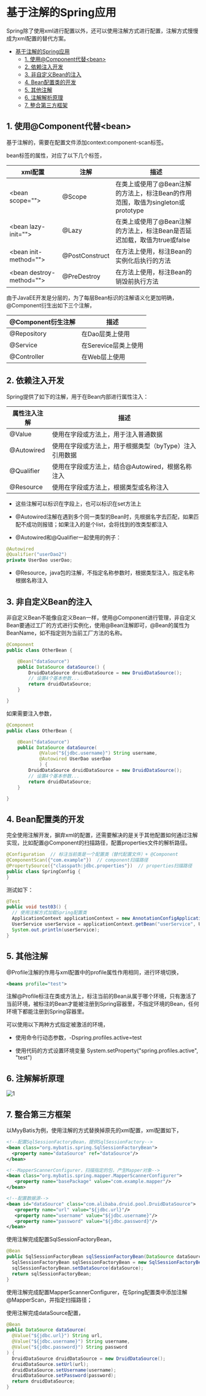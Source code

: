 # 基于注解的Spring应用

Spring除了使用xml进行配置以外，还可以使用注解方式进行配置，注解方式慢慢成为xml配置的替代方案。

- [基于注解的Spring应用](#基于注解的spring应用)
  - [1. 使用@Component代替\<bean\>](#1-使用component代替bean)
  - [2. 依赖注入开发](#2-依赖注入开发)
  - [3. 非自定义Bean的注入](#3-非自定义bean的注入)
  - [4. Bean配置类的开发](#4-bean配置类的开发)
  - [5. 其他注解](#5-其他注解)
  - [6. 注解解析原理](#6-注解解析原理)
  - [7. 整合第三方框架](#7-整合第三方框架)

## 1. 使用@Component代替\<bean>

基于注解的，需要在配置文件添加context:component-scan标签。

bean标签的属性，对应了以下几个标签，

| xml配置                   | 注解           | 描述                                                                            |
| ------------------------- | -------------- | ------------------------------------------------------------------------------- |
| \<bean scope="">          | @Scope         | 在类上或使用了@Bean注解的方法上，标注Bean的作用范围，取值为singleton或prototype |
| \<bean lazy-init="">      | @Lazy          | 在类上或使用了@Bean注解的方法上，标注Bean是否延迟加载，取值为true或false        |
| \<bean init-method="">    | @PostConstruct | 在方法上使用，标注Bean的实例化后执行的方法                                      |
| \<bean destroy-method=""> | @PreDestroy    | 在方法上使用，标注Bean的销毁前执行方法                                          |

由于JavaEE开发是分层的，为了每层Bean标识的注解语义化更加明确，@Component衍生出如下三个注解，

| @Component衍生注解 | 描述                 |
| ------------------ | -------------------- |
| @Repository        | 在Dao层类上使用      |
| @Service           | 在Serevice层类上使用 |
| @Controller        | 在Web层上使用        |

## 2. 依赖注入开发

Spring提供了如下的注解，用于在Bean内部进行属性注入：

| 属性注入注解 | 描述                                                   |
| ------------ | ------------------------------------------------------ |
| @Value       | 使用在字段或方法上，用于注入普通数据                   |
| @Autowired   | 使用在字段或方法上，用于根据类型（byType）注入引用数据 |
| @Qualifier   | 使用在字段或方法上，结合@Autowired，根据名称注入       |
| @Resource    | 使用在字段或方法上，根据类型或名称注入                 |

- 这些注解可以标识在字段上，也可以标识在set方法上

- @Autowired注解在遇到多个同一类型的Bean时，先根据名字去匹配，如果匹配不成功则报错；如果注入的是个list，会将找到的改类型都注入

- @Autowired和@Qualifier一起使用的例子：

```java
@Autowired
@Qualifier("userDao2")
private UserDao userDao;
```

- @Resource，java包的注解，不指定名称参数时，根据类型注入，指定名称根据名称注入

## 3. 非自定义Bean的注入

非自定义Bean不能像自定义Bean一样，使用@Component进行管理，非自定义Bean要通过工厂的方式进行实例化，使用@Bean注解即可，@Bean的属性为BeanName，如不指定则为当前工厂方法的名称。

```java
@Component
public class OtherBean {

    @Bean("dataSource")
    public DataSource dataSource() {
        DruidDataSource druidDataSource = new DruidDataSource();
        // 设置4个基本参数...
        return druidDataSource;
    }

}
```

如果需要注入参数，

```java
@Component
public class OtherBean {

    @Bean("dataSource")
    public DataSource dataSource(
            @Value("${jdbc.username}") String username,
            @Autowired UserDao userDao
            ) {
        DruidDataSource druidDataSource = new DruidDataSource();
        // 设置4个基本参数...
        return druidDataSource;
    }

}
```

## 4. Bean配置类的开发

完全使用注解开发，摒弃xml的配置，还需要解决的是关于其他配置如何通过注解实现，比如配置@Component的扫描路径，配置properties文件的解析路径。

```java
@Configuration  // 标注当前类是一个配置类（替代配置文件）+ @Component
@ComponentScan({"com.example"})  // component扫描路径
@PropertySource({"classpath:jdbc.properties"})  // properties扫描路径
public class SpringConfig {
}
```

测试如下：

```java
@Test
public void test03() {
  // 使用注解方式加载Spring配置类
  ApplicationContext applicationContext = new AnnotationConfigApplicationContext(SpringConfig.class);
  UserService userService = applicationContext.getBean("userService", UserService.class);
  System.out.println(userService);
}
```

## 5. 其他注解

@Profile注解的作用与xml配置中的profile属性作用相同，进行环境切换，

```xml
<beans profile="test">
```

注解@Profile标注在类或方法上，标注当前的Bean从属于哪个环境，只有激活了当前环境，被标注的Bean才能被注册到Spring容器里，不指定环境的Bean，任何环境下都能注册到Spring容器里。

可以使用以下两种方式指定被激活的环境，

- 使用命令行动态参数，-Dspring.profiles.active=test

- 使用代码的方式设置环境变量 System.setProperty("spring.profiles.active", "test")

## 6. 注解解析原理

![1](imgs\Spring注解解析原理.png)

## 7. 整合第三方框架

以MyyBatis为例，使用注解的方式替换掉原先的xml配置，xml配置如下，

```xml
<!--配置SqlSessionFactoryBean，提供SqlSessionFactory-->
<bean class="org.mybatis.spring.SqlSessionFactoryBean">
  <property name="dataSource" ref="dataSource"/>
</bean>

<!--MapperScannerConfigurer，扫描指定的包，产生Mapper对象-->
<bean class="org.mybatis.spring.mapper.MapperScannerConfigurer">
   <property name="basePackage" value="com.example.mapper"/>
</bean>

<!--配置数据源-->
<bean id="dataSource" class="com.alibaba.druid.pool.DruidDataSource">
   <property name="url" value="${jdbc.url}"/>
   <property name="username" value="${jdbc.username}"/>
   <property name="password" value="${jdbc.password}"/>
</bean>
```

使用注解完成配置SqlSessionFactoryBean，

```java
@Bean
public SqlSessionFactoryBean sqlSessionFactoryBean(DataSource dataSource) {
  SqlSessionFactoryBean sqlSessionFactoryBean = new SqlSessionFactoryBean();
  sqlSessionFactoryBean.setDataSource(dataSource);
  return sqlSessionFactoryBean;
}
```

使用注解完成配置MapperScannerConfigurer，在Spring配置类中添加注解@MapperScan，并指定扫描路径；

使用注解完成dataSource配置，

```java
@Bean
public DataSource dataSource(
  @Value("${jdbc.url}") String url,
  @Value("${jdbc.username}") String username,
  @Value("${jdbc.password}") String password
) {
  DruidDataSource druidDataSource = new DruidDataSource();
  druidDataSource.setUrl(url);
  druidDataSource.setUsername(username);
  druidDataSource.setPassword(password);
  return druidDataSource;
}
```
